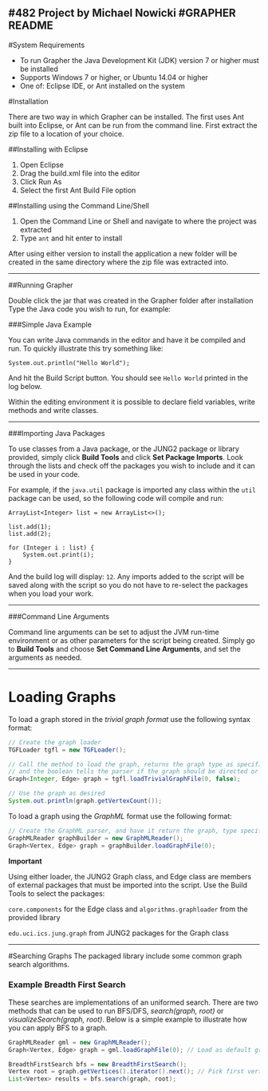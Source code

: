 #482 Project by Michael Nowicki
#GRAPHER README
---
#System Requirements

- To run Grapher the Java Development Kit (JDK) version 7 or higher must be installed
- Supports Windows 7 or higher, or Ubuntu 14.04 or higher
- One of: Eclipse IDE, or Ant installed on the system

#Installation

There are two way in which Grapher can be installed. The first uses
Ant built into Eclipse, or Ant can be run from the command line. First extract
the zip file to a location of your choice.

##Installing with Eclipse

1. Open Eclipse
2. Drag the build.xml file into the editor
3. Click Run As
4. Select the first Ant Build File option

##Installing using the Command Line/Shell

1. Open the Command Line or Shell and navigate to where the project was extracted
2. Type `ant` and hit enter to install

After using either version to install the application a new folder will be created in the same
directory where the zip file was extracted into.

---

##Running Grapher

Double click the jar that was created in the Grapher folder after installation
Type the Java code you wish to run, for example:

###Simple Java Example

You can write Java commands in the editor and have it be compiled and run. To quickly illustrate this try something like:

    System.out.println("Hello World");

And hit the Build Script button. You should see `Hello World` printed in the log below.

Within the editing environment it is possible to declare field variables, write methods and write classes.

___

###Importing Java Packages

To use classes from a Java package, or the JUNG2 package or library provided, simply click **Build Tools** and click **Set Package Imports**. Look through the lists and check off the packages you wish to include and it can be used in your code.

For example, if the `java.util` package is imported any class within the `util` package can be used, so the following code will compile and run:

    ArrayList<Integer> list = new ArrayList<>();

    list.add(1);
    list.add(2);

    for (Integer i : list) {
        System.out.print(i);
    }

And the build log will display: `12`. Any imports added to the script will be saved along with the script so you do not have to re-select the packages when you load your work.

___

###Command Line Arguments

Command line arguments can be set to adjust the JVM run-time environment or as other parameters for the script being created. Simply go to **Build Tools** and choose **Set Command Line Arguments**, and set the arguments as needed.

---

# Loading Graphs

To load a graph stored in the *trivial graph format* use the following syntax format:
```java
// Create the graph loader
TGFLoader tgfl = new TGFLoader();

// Call the method to load the graph, returns the graph type as specified by the integer argument
// and the boolean tells the parser if the graph should be directed or not.
Graph<Integer, Edge> graph = tgfl.loadTrivialGraphFile(0, false);

// Use the graph as desired
System.out.println(graph.getVertexCount());
```
To load a graph using the *GraphML* format use the following format:

```java
// Create the GraphML parser, and have it return the graph, type specified by the integer argument 
GraphMLReader graphBuilder = new GraphMLReader();
Graph<Vertex, Edge> graph = graphBuilder.loadGraphFile(0);
```
**Important**

Using either loader, the JUNG2 Graph class, and Edge class are members of external packages that must be imported into the script. Use the Build Tools to select the packages: 

`core.components` for the Edge class and `algorithms.graphloader` from the provided library

`edu.uci.ics.jung.graph` from JUNG2 packages for the Graph class

---

#Searching Graphs
The packaged library include some common graph search algorithms. 

### Example Breadth First Search

These searches are implementations of an uniformed search. There are two methods that can be used to run BFS/DFS, *search(graph, root)* or *visualizeSearch(graph, root)*. Below is a simple example to illustrate how you can apply BFS to a graph.

```java
GraphMLReader gml = new GraphMLReader();
Graph<Vertex, Edge> graph = gml.loadGraphFile(0); // Load as default graph type, sparse graph.

BreadthFirstSearch bfs = new BreadthFirstSearch();
Vertex root = graph.getVertices().iterator().next(); // Pick first vertex iterator points to as root
List<Vertex> results = bfs.search(graph, root);
```
